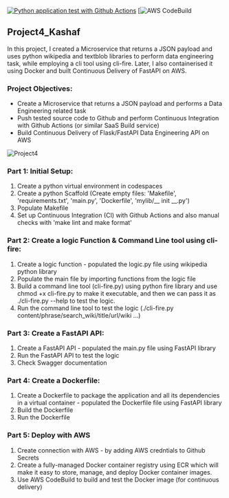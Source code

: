 [![Python application test with Github Actions](https://github.com/nogibjj/Project4_Kashaf/actions/workflows/main.yml/badge.svg)](https://github.com/nogibjj/Project4_Kashaf/actions/workflows/main.yml)
[![AWS CodeBuild](https://codebuild.us-east-1.amazonaws.com/badges?uuid=eyJlbmNyeXB0ZWREYXRhIjoiZWdsV3JnbTBpWUhzNjdaWG9FWnB4VXRGQnkrZytSeHRrZU5KTDZyaktqbktweXBqbnNydWQ2TU1XNEQzVHhiWHo1R1BFMStEbXdkQ1JWWnF4b000WkxnPSIsIml2UGFyYW1ldGVyU3BlYyI6IjFXUEJzWXVkOHlnVWFDU0wiLCJtYXRlcmlhbFNldFNlcmlhbCI6MX0%3D&branch=main)

## Project4_Kashaf

In this project, I created a Microservice that returns a JSON payload and uses python wikipedia and textblob libraries to perform data engineering task, while employing a cli tool using cli-fire. Later, I also containerised it using Docker and built Continuous Delivery of FastAPI on AWS.

### Project Objectives:

* Create a Microservice that returns a JSON payload and performs a Data Engineering related task
* Push tested source code to Github and perform Continuous Integration with Github Actions (or similar SaaS Build service)
* Build Continuous Delivery of Flask/FastAPI Data Engineering API on AWS

![Project4](https://user-images.githubusercontent.com/111402572/204116175-957d63a4-beeb-4f82-8c1a-03f532bd461b.png)

### Part 1: Initial Setup:

1. Create a python virtual environment in codespaces
2. Create a python Scaffold (Create empty files: 'Makefile', 'requirements.txt', 'main.py', 'Dockerfile', 'mylib/__ init __.py')
3. Populate Makefile
4. Set up Continuous Integration (CI) with Github Actions and also manual checks with 'make lint and make format'

### Part 2: Create a logic Function & Command Line tool using cli-fire:

1. Create a logic function - populated the logic.py file using wikipedia python library
2. Populate the main file by importing functions from the logic file
3. Build a command line tool (cli-fire.py) using python fire library and use chmod +x cli-fire.py to make it executable, and then we can pass it as ./cli-fire.py --help to test the logic.
4. Run the command line tool to test the logic (./cli-fire.py content/phrase/search_wiki/title/url/wiki ...)

### Part 3: Create a FastAPI API:
1. Create a FastAPI API - populated the main.py file using FastAPI library
2. Run the FastAPI API to test the logic
3. Check Swagger documentation

### Part 4: Create a Dockerfile:
1. Create a Dockerfile to package the application and all its dependencies in a virtual container - populated the Dockerfile file using FastAPI library
2. Build the Dockerfile
3. Run the Dockerfile

### Part 5: Deploy with AWS 
1. Create connection with AWS - by adding AWS credntials to Github Secrets
2. Create a fully-managed Docker container registry using ECR which will make it easy to store, manage, and deploy Docker container images.
3. Use AWS CodeBuild to build and test the Docker image (for continuous delivery)



